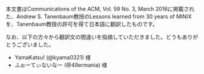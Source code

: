 本文書はCommunications of the ACM, Vol. 59 No. 3, March 2016に掲載された、Andrew S. Tanenbaum教授のLessons learned from 30 years of MINIXを、Tanenbaum教授の許可を得て日本語に翻訳したものです。

なお、以下の方々から翻訳文の間違いを指摘していただきました。どうもありがとうございました。
- YamaKatsu! (@kyama0321) 様
- ふぉーてぃないなー (@49ermania) 様
